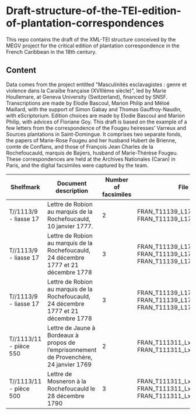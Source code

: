 # Draft-structure-of-the-TEI-edition-of-plantation-correspondences
This repo contains the draft of the XML-TEI structure conceived by the MEGV project for the critical edition of plantation correspondence in the French Caribbean in the 18th century. 

## Content
Data comes from the project entitled "Masculinités esclavagistes : genre et violence dans la Caraïbe française (XVIIIème siècle)", led by Marie Houllemare, at Geneva University (Switzerland), financed by SNSF. Transcriptions are made by Elodie Bascoul, Marion Philip and Méloé Maillard, with the support of Simon Gabay and Thomas Gauffroy-Naudin, with eScriptorium. Edition choices are made by Elodie Bascoul and Marion Philip, with advices of Floriane Goy. 
This draft is based on the example of a few letters from the correspondence of the Fougeu heiresses' Varreux and Sources plantations in Saint-Domingue. It comprises two separate fonds, the papers of Marie-Rose Fougeu and her husband Hubert de Brienne, comte de Conflans, and those of François Jean Charles de la Rochefoucauld, marquis de Baÿers, husband of Marie-Thérèse Fougeu. These correspondences are held at the Archives Nationales (Caran) in Paris, and the digital facsimiles were captured by the team. 

| Shelfmark                 |  Document description                                                                 | Number of facsimiles| File names                                                        |
|-------------------------- |---------------------------------------------------------------------------------------| --------------------|----------------------------------------------------------------------------------|
| T//1113/9 - liasse 17     |Lettre de Robion au marquis de la Rochefoucauld, 10 janvier 1777.                      |            2        |FRAN_T11139_L17_SLfreres_Px_00378, FRAN_T11139_L17_SLfreres_Px_00379                                   |
| T//1113/9 - liasse 17     |Lettre de Robion au marquis de la Rochefoucauld, 24 décembre 1777 et 21 décembre 1778  |            3        |FRAN_T11139_L17_SLfreres_Px_00384, FRAN_T11139_L17_SLfreres_Px_00385, FRAN_T11139_L17_SLfreres_Px_00386|
| T//1113/9 - liasse 17     |Lettre de Robion au marquis de la Rochefoucauld, 24 décembre 1777 et 21 décembre 1778  |            3        |FRAN_T11139_L17_SLfreres_Px_00384, FRAN_T11139_L17_SLfreres_Px_00385, FRAN_T11139_L17_SLfreres_Px_00386|
|T//1113/11 - pièce 550     |Lettre de Jaune à Bordeaux à propos de l’emprisonnement de Provenchère, 24 janvier 1769|            2        | FRAN_T111311_Lx_SL3_P550_01139, FRAN_T111311_Lx_SL3_P550_01140                                         |
|T//1113/11 - pièce 500     |Lettre de Mosneron à la Rochefoucauld le 28 décembre 1790                              |            3        | FRAN_T111311_Lx_SL2_P500_01123, FRAN_T111311_Lx_SL2_P500_01124, FRAN_T111311_Lx_SL2_P500_01125         |






